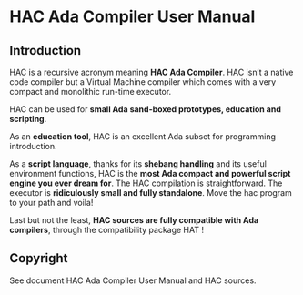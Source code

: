 # HAC Ada Compiler User Manual

## Introduction

HAC is a recursive acronym meaning **HAC Ada Compiler**. HAC isn’t a native code compiler but a Virtual Machine compiler which comes with a very compact and monolithic run-time executor.

HAC can be used for **small Ada sand-boxed prototypes, education and scripting**.

As an **education tool**, HAC is an excellent Ada subset for programming introduction.

As a **script language**, thanks for its **shebang handling** and its useful environment functions, HAC is the **most Ada compact and powerful script engine you ever dream for**. The HAC compilation is straightforward. The executor is **ridiculously small and fully standalone**. Move the hac program to your path and voila!

Last but not the least, **HAC sources are fully compatible with Ada compilers**, through the compatibility package HAT !

## Copyright

See document HAC Ada Compiler User Manual and HAC sources.
